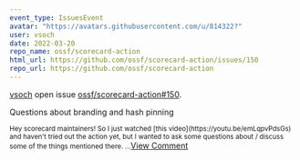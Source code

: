 ```yaml
---
event_type: IssuesEvent
avatar: "https://avatars.githubusercontent.com/u/814322?"
user: vsoch
date: 2022-03-20
repo_name: ossf/scorecard-action
html_url: https://github.com/ossf/scorecard-action/issues/150
repo_url: https://github.com/ossf/scorecard-action
---
```


<a href='https://github.com/vsoch' target='_blank'>vsoch</a> open issue <a href='https://github.com/ossf/scorecard-action/issues/150' target='_blank'>ossf/scorecard-action#150</a>.

<p>Questions about branding and hash pinning</p><small>Hey scorecard maintainers! So I just watched [this video](https://youtu.be/emLqpvPdsGs) and haven't tried out the action yet, but I wanted to ask some questions about / discuss some of the things mentioned there....</small><a href='https://github.com/ossf/scorecard-action/issues/150' target='_blank'>View Comment</a>